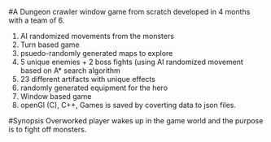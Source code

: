 #A Dungeon crawler window game from scratch developed in 4 months with a team of 6.

1. AI randomized movements from the monsters
2. Turn based game
3. psuedo-randomly generated maps to explore
4. 5 unique enemies + 2 boss fights (using AI randomized movement based on A* search algorithm
5. 23 different artifacts with unique effects
6. randomly generated equipment for the hero
7. Window based game
8. openGl (C), C++, Games is saved by coverting data to json files. 

#Synopsis
Overworked player wakes up in the game world and the purpose is to fight off monsters. 




